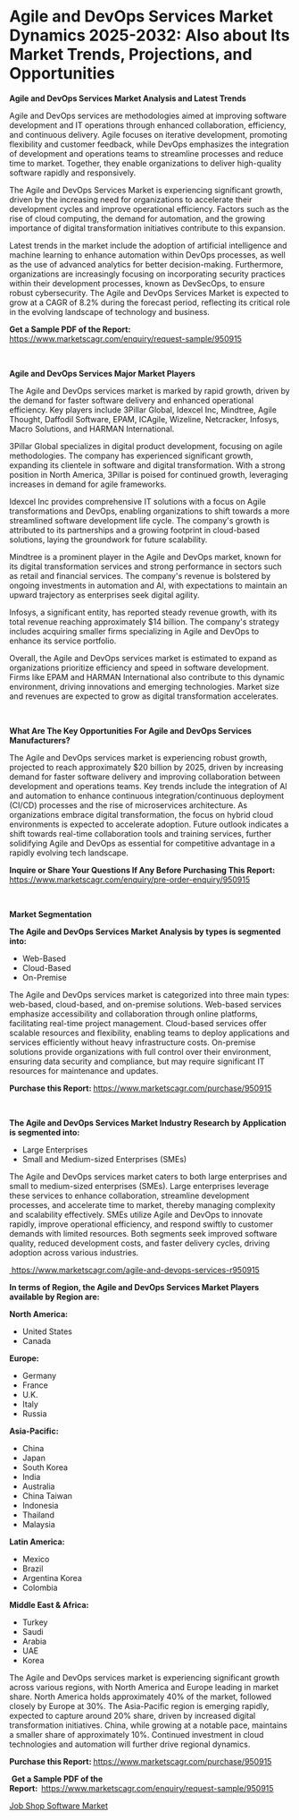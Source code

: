 <p><h1>Agile and DevOps Services Market Dynamics 2025-2032: Also about Its Market Trends, Projections, and Opportunities</h1></p><p><strong>Agile and DevOps Services Market Analysis and Latest Trends</strong></p>
<p><p>Agile and DevOps services are methodologies aimed at improving software development and IT operations through enhanced collaboration, efficiency, and continuous delivery. Agile focuses on iterative development, promoting flexibility and customer feedback, while DevOps emphasizes the integration of development and operations teams to streamline processes and reduce time to market. Together, they enable organizations to deliver high-quality software rapidly and responsively.</p><p>The Agile and DevOps Services Market is experiencing significant growth, driven by the increasing need for organizations to accelerate their development cycles and improve operational efficiency. Factors such as the rise of cloud computing, the demand for automation, and the growing importance of digital transformation initiatives contribute to this expansion. </p><p>Latest trends in the market include the adoption of artificial intelligence and machine learning to enhance automation within DevOps processes, as well as the use of advanced analytics for better decision-making. Furthermore, organizations are increasingly focusing on incorporating security practices within their development processes, known as DevSecOps, to ensure robust cybersecurity. The Agile and DevOps Services Market is expected to grow at a CAGR of 8.2% during the forecast period, reflecting its critical role in the evolving landscape of technology and business.</p></p>
<p><strong>Get a Sample PDF of the Report:&nbsp;</strong> <a href="https://www.marketscagr.com/enquiry/request-sample/950915?utm_campaign=2637&utm_medium=2&utm_source=Github&utm_content=ia&utm_term=06032025&utm_id=agile-and-devops-services">https://www.marketscagr.com/enquiry/request-sample/950915</a></p>
<p>&nbsp;</p>
<p><strong>Agile and DevOps Services Major Market Players</strong></p>
<p><p>The Agile and DevOps services market is marked by rapid growth, driven by the demand for faster software delivery and enhanced operational efficiency. Key players include 3Pillar Global, Idexcel Inc, Mindtree, Agile Thought, Daffodil Software, EPAM, ICAgile, Wizeline, Netcracker, Infosys, Macro Solutions, and HARMAN International.</p><p>3Pillar Global specializes in digital product development, focusing on agile methodologies. The company has experienced significant growth, expanding its clientele in software and digital transformation. With a strong position in North America, 3Pillar is poised for continued growth, leveraging increases in demand for agile frameworks.</p><p>Idexcel Inc provides comprehensive IT solutions with a focus on Agile transformations and DevOps, enabling organizations to shift towards a more streamlined software development life cycle. The company's growth is attributed to its partnerships and a growing footprint in cloud-based solutions, laying the groundwork for future scalability.</p><p>Mindtree is a prominent player in the Agile and DevOps market, known for its digital transformation services and strong performance in sectors such as retail and financial services. The company's revenue is bolstered by ongoing investments in automation and AI, with expectations to maintain an upward trajectory as enterprises seek digital agility.</p><p>Infosys, a significant entity, has reported steady revenue growth, with its total revenue reaching approximately $14 billion. The company's strategy includes acquiring smaller firms specializing in Agile and DevOps to enhance its service portfolio.</p><p>Overall, the Agile and DevOps services market is estimated to expand as organizations prioritize efficiency and speed in software development. Firms like EPAM and HARMAN International also contribute to this dynamic environment, driving innovations and emerging technologies. Market size and revenues are expected to grow as digital transformation accelerates.</p></p>
<p>&nbsp;</p>
<p><strong>What Are The Key Opportunities For Agile and DevOps Services Manufacturers?</strong></p>
<p><p>The Agile and DevOps services market is experiencing robust growth, projected to reach approximately $20 billion by 2025, driven by increasing demand for faster software delivery and improving collaboration between development and operations teams. Key trends include the integration of AI and automation to enhance continuous integration/continuous deployment (CI/CD) processes and the rise of microservices architecture. As organizations embrace digital transformation, the focus on hybrid cloud environments is expected to accelerate adoption. Future outlook indicates a shift towards real-time collaboration tools and training services, further solidifying Agile and DevOps as essential for competitive advantage in a rapidly evolving tech landscape.</p></p>
<p><strong>Inquire or Share Your Questions If Any Before Purchasing This Report:</strong> <a href="https://www.marketscagr.com/enquiry/pre-order-enquiry/950915?utm_campaign=2637&utm_medium=2&utm_source=Github&utm_content=ia&utm_term=06032025&utm_id=agile-and-devops-services">https://www.marketscagr.com/enquiry/pre-order-enquiry/950915</a></p>
<p>&nbsp;</p>
<p><strong>Market Segmentation</strong></p>
<p><strong>The Agile and DevOps Services Market Analysis by types is segmented into:</strong></p>
<p><ul><li>Web-Based</li><li>Cloud-Based</li><li>On-Premise</li></ul></p>
<p><p>The Agile and DevOps services market is categorized into three main types: web-based, cloud-based, and on-premise solutions. Web-based services emphasize accessibility and collaboration through online platforms, facilitating real-time project management. Cloud-based services offer scalable resources and flexibility, enabling teams to deploy applications and services efficiently without heavy infrastructure costs. On-premise solutions provide organizations with full control over their environment, ensuring data security and compliance, but may require significant IT resources for maintenance and updates.</p></p>
<p><strong>Purchase this Report:&nbsp;</strong><a href="https://www.marketscagr.com/purchase/950915?utm_campaign=2637&utm_medium=2&utm_source=Github&utm_content=ia&utm_term=06032025&utm_id=agile-and-devops-services">https://www.marketscagr.com/purchase/950915</a></p>
<p>&nbsp;</p>
<p><strong>The Agile and DevOps Services Market Industry Research by Application is segmented into:</strong></p>
<p><ul><li>Large Enterprises</li><li>Small and Medium-sized Enterprises (SMEs)</li></ul></p>
<p><p>The Agile and DevOps services market caters to both large enterprises and small to medium-sized enterprises (SMEs). Large enterprises leverage these services to enhance collaboration, streamline development processes, and accelerate time to market, thereby managing complexity and scalability effectively. SMEs utilize Agile and DevOps to innovate rapidly, improve operational efficiency, and respond swiftly to customer demands with limited resources. Both segments seek improved software quality, reduced development costs, and faster delivery cycles, driving adoption across various industries.</p></p>
<p><a href="https://www.marketscagr.com/agile-and-devops-services-r950915?utm_campaign=2637&utm_medium=2&utm_source=Github&utm_content=ia&utm_term=06032025&utm_id=agile-and-devops-services">&nbsp;https://www.marketscagr.com/agile-and-devops-services-r950915</a></p>
<p><strong>In terms of Region, the Agile and DevOps Services Market Players available by Region are:</strong></p>
<p>
    <p> <strong> North America: </strong>
        <ul>
            <li>United States</li>
            <li>Canada</li>
        </ul>
        </p> 
    <p> <strong> Europe: </strong>
        <ul>
            <li>Germany</li>
            <li>France</li>
            <li>U.K.</li>
            <li>Italy</li>
            <li>Russia</li>
        </ul>
        </p> 
    <p> <strong> Asia-Pacific: </strong>
        <ul>
            <li>China</li>
            <li>Japan</li>
            <li>South Korea</li>
            <li>India</li>
            <li>Australia</li>
            <li>China Taiwan</li>
            <li>Indonesia</li>
            <li>Thailand</li>
            <li>Malaysia</li>
        </ul>
        </p> 
    <p> <strong> Latin America: </strong>
        <ul>
            <li>Mexico</li>
            <li>Brazil</li>
            <li>Argentina Korea</li>
            <li>Colombia</li>
        </ul>
        </p> 
    <p> <strong> Middle East & Africa: </strong>
        <ul>
            <li>Turkey</li>
            <li>Saudi</li>
            <li>Arabia</li>
            <li>UAE</li>
            <li>Korea</li>
        </ul>
    </p>
    </p>
<p><p>The Agile and DevOps services market is experiencing significant growth across various regions, with North America and Europe leading in market share. North America holds approximately 40% of the market, followed closely by Europe at 30%. The Asia-Pacific region is emerging rapidly, expected to capture around 20% share, driven by increased digital transformation initiatives. China, while growing at a notable pace, maintains a smaller share of approximately 10%. Continued investment in cloud technologies and automation will further drive regional dynamics.</p></p>
<p><strong>Purchase this Report: </strong><a href="https://www.marketscagr.com/purchase/950915?utm_campaign=2637&utm_medium=2&utm_source=Github&utm_content=ia&utm_term=06032025&utm_id=agile-and-devops-services">https://www.marketscagr.com/purchase/950915</a></p>
<p>&nbsp;<strong>Get a Sample PDF of the Report:&nbsp;&nbsp;</strong><a href="https://www.marketscagr.com/enquiry/request-sample/950915?utm_campaign=2637&utm_medium=2&utm_source=Github&utm_content=ia&utm_term=06032025&utm_id=agile-and-devops-services">https://www.marketscagr.com/enquiry/request-sample/950915</a></p>
<p><strong></strong></p>
<p><p><a href="https://github.com/ovtkosle/Market-Research-Report-List-1/blob/main/job-shop-software-market.md?utm_campaign=2637&utm_medium=2&utm_source=Github&utm_content=ia&utm_term=06032025&utm_id=agile-and-devops-services">Job Shop Software Market</a></p></p>